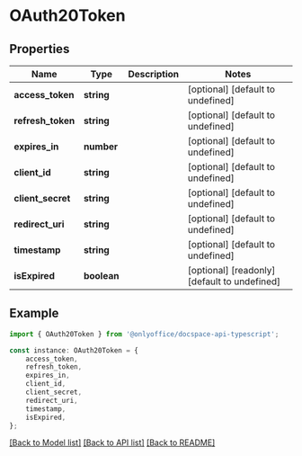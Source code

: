 # OAuth20Token


## Properties

Name | Type | Description | Notes
------------ | ------------- | ------------- | -------------
**access_token** | **string** |  | [optional] [default to undefined]
**refresh_token** | **string** |  | [optional] [default to undefined]
**expires_in** | **number** |  | [optional] [default to undefined]
**client_id** | **string** |  | [optional] [default to undefined]
**client_secret** | **string** |  | [optional] [default to undefined]
**redirect_uri** | **string** |  | [optional] [default to undefined]
**timestamp** | **string** |  | [optional] [default to undefined]
**isExpired** | **boolean** |  | [optional] [readonly] [default to undefined]

## Example

```typescript
import { OAuth20Token } from '@onlyoffice/docspace-api-typescript';

const instance: OAuth20Token = {
    access_token,
    refresh_token,
    expires_in,
    client_id,
    client_secret,
    redirect_uri,
    timestamp,
    isExpired,
};
```

[[Back to Model list]](../README.md#documentation-for-models) [[Back to API list]](../README.md#documentation-for-api-endpoints) [[Back to README]](../README.md)
